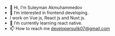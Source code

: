 - 👋 Hi, I’m Suleyman Akmuhammedov
- 👀 I’m interested in frontend developing.
- I work on Vue js, React js and Nuxt js.
- 🌱 I’m currently learning react native.
- 📫 How to reach me developersulik07@gmail.com

<!---
sulik007/sulik007 is a ✨ special ✨ repository because its `README.md` (this file) appears on your GitHub profile.
You can click the Preview link to take a look at your changes.
--->
